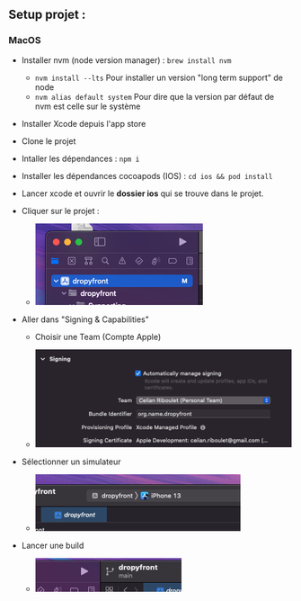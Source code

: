 ## Setup projet :

### MacOS

- Installer nvm (node version manager) : `brew install nvm`
  
  - `nvm install --lts` Pour installer un version "long term support" de node
  - `nvm alias default system` Pour dire que la version par défaut de nvm est celle sur le système

- Installer Xcode depuis l'app store

- Clone le projet

- Intaller les dépendances : `npm i`

- Installer les dépendances cocoapods (IOS) : `cd ios && pod install`

- Lancer xcode et ouvrir le **dossier ios** qui se trouve dans le projet.

- Cliquer sur le projet : 
  
  - ![](./assets/readmeIcons/2022-05-08-15-49-46-image.png)

- Aller dans "Signing & Capabilities"
  
  - Choisir une Team (Compte Apple)
  
  - ![](./assets/readmeIcons/2022-05-08-15-50-30-image.png)

- Sélectionner un simulateur 
  
  - ![](./assets/readmeIcons/2022-05-08-15-51-05-image.png)

- Lancer une build
  
  - ![](./assets/readmeIcons/2022-05-08-15-51-24-image.png)
